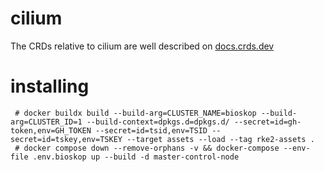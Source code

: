 # cilium
The CRDs relative to cilium are well described on [docs.crds.dev][1]

[1]: https://doc.crds.dev/github.com/cilium/cilium@1.17.1

# installing

```
 # docker buildx build --build-arg=CLUSTER_NAME=bioskop --build-arg=CLUSTER_ID=1 --build-context=dpkgs.d=dpkgs.d/ --secret=id=gh-token,env=GH_TOKEN --secret=id=tsid,env=TSID --secret=id=tskey,env=TSKEY --target assets --load --tag rke2-assets .
 # docker compose down --remove-orphans -v && docker-compose --env-file .env.bioskop up --build -d master-control-node
```